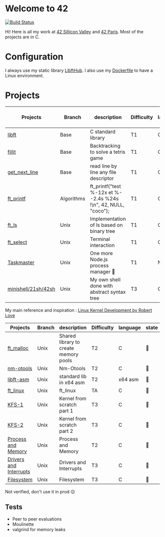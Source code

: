 
# Welcome to 42

[![Build Status](https://travis-ci.org/hugohow/42-work.svg?branch=master)](https://travis-ci.org/hugohow/42-work)

Hi! Here is all my work at [42 Sillicon Valley](https://www.42.us.org/) and [42 Paris](https://www.42.fr/). Most of the projects are in C.
# Configuration
I always use my static library [LibftHub](/libfthub).
I also use my [Dockerfile](/docker_config/Dockerfile) to have a Linux environment.

# Projects

| Projects | Branch | description | Difficulty | language | mark / 100 |
|--|--|--|--|--|--|
| [libft](/projects/libft) | Base | C standard library | T1 |C | 125 |
| [fillit](/projects/fillit) | Base |Backtracking to solve a tetris game | T1 | C |:100: |
| [get_next_line](/projects/get_next_line) | Base | read line by line any file descriptor | T1 | C | 125 |
| [ft_printf](/projects/ft_printf) | Algorithms | ft_printf("test %-12x et %--2.4s %24s !\n", 42, NULL, "coco"); | T1 | C |:100: |
| [ft_ls](/projects/ft_ls) | Unix | Implementation of ls based on binary tree | T1 | C |:100: |
| [ft_select](/projects/ft_select) | Unix | Terminal interaction | T1 | C |:100: |
| [Taskmaster](/projects/taskmaster) | Unix | One more Node.js process manager 🔖 | T1 | Node js |:100: |
| [minishell/21sh/42sh](/projects/minishell_21sh_42sh) | Unix |  My own shell done with abstract syntax tree |  T3 | C |:100: |

My main reference and inspiration : [Linux Kernel Development by Robert Love](https://www.amazon.fr/Linux-Kernel-Development-Robert-Love/dp/0672329468)

| Projects | Branch |  description | Difficulty | language | state |
|--|--|--|--|--|--|
| [ft_malloc](/projects/ft_malloc) | Unix | Shared library to create memory pools | T2 | C |:construction_worker: |
| [nm-otools](/projects/nm-tools) | Unix | Nm-Otools | T2 | C |:construction_worker: |
| [libft-asm](/projects/libft-asm) | Unix | standard lib in x64 asm | T2 | x64 asm |:construction_worker: |
| [ft_linux](/projects/ft_linux) | Unix | ft_linux | TA | C |:construction_worker: |
| [KFS-1](/projects/little-penguin-1) | Unix | Kernel from scratch part 1 | T3 | C |:construction_worker: |
| [KFS-2](/projects/little-penguin-1) | Unix | Kernel from scratch part 2 | T3 | C |:construction_worker: |
| [Process and Memory](/projects/libft-asm) | Unix | Process and Memory | T2 | C |:construction_worker: |
| [Drivers and Interrupts](/projects/libft-asm) | Unix | Drivers and Interrupts | T3 | C |:construction_worker: |
| [Filesystem](/projects/Filesystem) | Unix | Filesystem | T3 | C |:construction_worker: |

Not verified, don't use it in prod :relieved:

## Tests
- Peer to peer evaluations
- Moulinette
- valgrind for memory leaks


